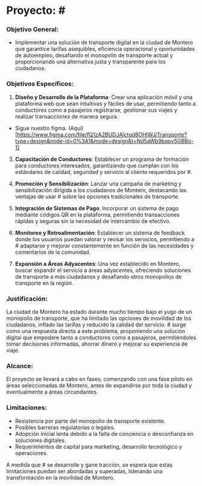 # Proyecto: #<T>

### Objetivo General:

- Implementar una solución de transporte digital en la ciudad de Montero que garantice tarifas asequibles, eficiencia operacional y oportunidades de autoempleo, desafiando el monopolio de transporte actual y proporcionando una alternativa justa y transparente para los ciudadanos.

### Objetivos Específicos:

1. **Diseño y Desarrollo de la Plataforma**: Crear una aplicación móvil y una plataforma web que sean intuitivas y fáciles de usar, permitiendo tanto a conductores como a pasajeros registrarse, gestionar sus viajes y realizar transacciones de manera segura.

- Sigue nuestro figma. (Aqui)[https://www.figma.com/file/fQ1zA2BUDJAlctgd8OHlWJ/Transporte?type=design&node-id=0%3A1&mode=design&t=Nd5aWb9bqpv5GBBo-1]

3. **Capacitación de Conductores**: Establecer un programa de formación para conductores interesados, garantizando que cumplan con los estándares de calidad, seguridad y servicio al cliente requeridos por #<T>.

4. **Promoción y Sensibilización**: Lanzar una campaña de marketing y sensibilización dirigida a los ciudadanos de Montero, destacando las ventajas de usar #<T> sobre las opciones tradicionales de transporte.

5. **Integración de Sistemas de Pago**: Incorporar un sistema de pago mediante códigos QR en la plataforma, permitiendo transacciones rápidas y seguras sin la necesidad de intercambio de efectivo.

6. **Monitoreo y Retroalimentación**: Establecer un sistema de feedback donde los usuarios puedan valorar y revisar los servicios, permitiendo a #<T> adaptarse y mejorar constantemente en función de las necesidades y comentarios de la comunidad.

7. **Expansión a Áreas Adyacentes**: Una vez establecido en Montero, buscar expandir el servicio a áreas adyacentes, ofreciendo soluciones de transporte a más ciudadanos y desafiando otros monopolios de transporte en la región.


### Justificación:

La ciudad de Montero ha estado durante mucho tiempo bajo el yugo de un monopolio de transporte, que ha limitado las opciones de movilidad de los ciudadanos, inflado las tarifas y reducido la calidad del servicio. #<T> surge como una respuesta directa a este problema, proponiendo una solución digital que empodere tanto a conductores como a pasajeros, permitiéndoles tomar decisiones informadas, ahorrar dinero y mejorar su experiencia de viaje.

### Alcance:

El proyecto se llevará a cabo en fases, comenzando con una fase piloto en áreas seleccionadas de Montero, antes de expandirse por toda la ciudad y eventualmente a áreas circundantes.

### Limitaciones:

- Resistencia por parte del monopolio de transporte existente.
- Posibles barreras regulatorias o legales.
- Adopción inicial lenta debido a la falta de conciencia o desconfianza en soluciones digitales.
- Requerimientos de capital para marketing, desarrollo tecnológico y operaciones.


A medida que #<T> se desarrolle y gane tracción, se espera que estas limitaciones puedan ser abordadas y superadas, liderando una transformación en la movilidad de Montero.
